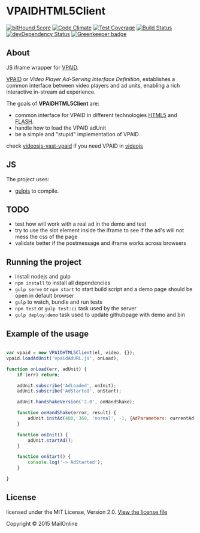 VPAIDHTML5Client
================
[![bitHound Score](https://www.bithound.io/github/MailOnline/VPAIDHTML5Client/badges/score.svg)](https://www.bithound.io/github/MailOnline/VPAIDHTML5Client/master)
[![Code Climate](https://codeclimate.com/github/MailOnline/VPAIDHTML5Client/badges/gpa.svg)](https://codeclimate.com/github/MailOnline/VPAIDHTML5Client)
[![Test Coverage](https://codeclimate.com/github/MailOnline/VPAIDHTML5Client/badges/coverage.svg)](https://codeclimate.com/github/MailOnline/VPAIDHTML5Client/coverage)
[![Build Status](https://travis-ci.org/MailOnline/VPAIDHTML5Client.svg?branch=master)](https://travis-ci.org/MailOnline/VPAIDHTML5Client)
[![devDependency Status](https://david-dm.org/Mailonline/VPAIDHTML5Client/dev-status.svg)](https://david-dm.org/Mailonline/VPAIDHTML5Client#info=devDependencies) [![Greenkeeper badge](https://badges.greenkeeper.io/MailOnline/VPAIDHTML5Client.svg)](https://greenkeeper.io/)

About
-----
JS iframe wrapper for [VPAID](http://www.iab.net/vpaid).

[VPAID](http://www.iab.net/vpaid) or *Video Player Ad-Serving Interface Definition*, establishes a common interface between video players and ad units, enabling a rich interactive in-stream ad experience.

The goals of **VPAIDHTML5Client** are:
  - common interface for VPAID in different technologies [HTML5](https://github.com/MailOnline/VPAIDHTML5Client) and [FLASH](https://github.com/MailOnline/VPAIDFLASHClient).
  - handle how to load the VPAID adUnit
  - be a simple and "stupid" implementation of VPAID

check [videosjs-vast-vpaid](https://github.com/MailOnline/videojs-vast-vpaid) if you need VPAID in [videojs](https://github.com/videojs/video.js)

JS
--

The project uses:
  - [gulpjs](http://gulpjs.com/) to compile.

TODO
----
  - test how will work with a real ad in the demo and test
  - try to use the slot element inside the iframe to see if the ad's will not mess the css of the page
  - validate better if the postmessage and iframe works across browsers


Running the project
-------------------

  - install nodejs and gulp
  - `npm install` to install all dependencies
  - `gulp serve` or `npm start` to start build script and a demo page should be open in default browser
  - `gulp` to watch, bundle and run tests
  - `npm test` or `gulp test:ci` task used by the server
  - `gulp deploy:demo` task used to update githubpage with demo and bin


Example of the usage
--------------------

```javascript

var vpaid = new VPAIDHTML5Client(el, video, {});
vpaid.loadAdUnit('vpaidAdURL.js', onLoad);

function onLoad(err, adUnit) {
    if (err) return;

    adUnit.subscribe('AdLoaded', onInit);
    adUnit.subscribe('AdStarted', onStart);

    adUnit.handshakeVersion('2.0', onHandShake);

    function onHandShake(error, result) {
        adUnit.initAd(480, 360, 'normal', -1, {AdParameters: currentAd.adParameters}, {});
    }

    function onInit() {
        adUnit.startAd();
    }

    function onStart() {
        console.log('-> AdStarted');
    }

}

```

License
-------
licensed under the MIT License, Version 2.0. [View the license file](LICENSE.md)

Copyright &copy; 2015 MailOnline

